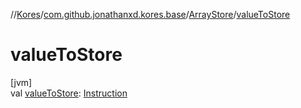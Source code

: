 //[Kores](../../../index.md)/[com.github.jonathanxd.kores.base](../index.md)/[ArrayStore](index.md)/[valueToStore](value-to-store.md)

# valueToStore

[jvm]\
val [valueToStore](value-to-store.md): [Instruction](../../com.github.jonathanxd.kores/-instruction/index.md)
